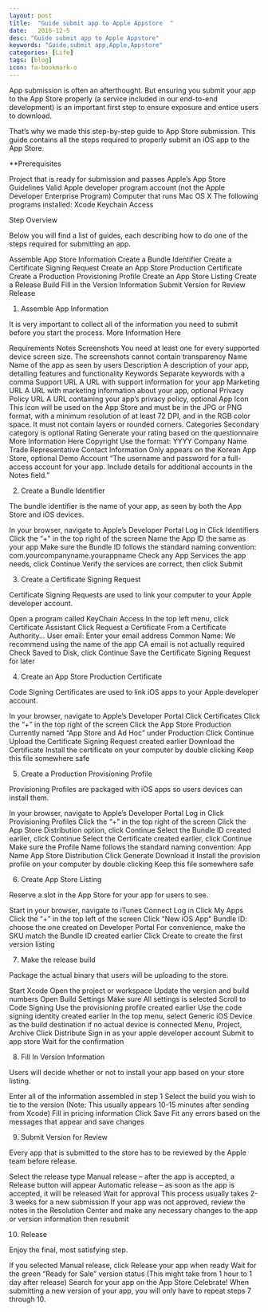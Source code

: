 ```yaml
---
layout: post
title:  "Guide submit app to Apple Appstore  "
date:   2016-12-5
desc: "Guide submit app to Apple Appstore"
keywords: "Guide,submit app,Apple,Appstore"
categories: [Life]
tags: [blog]
icon: fa-bookmark-o
---
```


App submission is often an afterthought. But ensuring you submit your app to the App Store properly (a service included in our end-to-end development) is an important first step to ensure exposure and entice users to download.


That’s why we made this step-by-step guide to App Store submission. This guide contains all the steps required to properly submit an iOS app to the App Store.

**Prerequisites

Project that is ready for submission and passes Apple’s App Store Guidelines 
Valid Apple developer program account (not the Apple Developer Enterprise Program)
Computer that runs Mac OS X
The following programs installed:
Xcode
Keychain Access


Step Overview

Below you will find a list of guides, each describing how to do one of the steps required for submitting an app.

Assemble App Store Information
Create a Bundle Identifier
Create a Certificate Signing Request
Create an App Store Production Certificate
Create a Production Provisioning Profile
Create an App Store Listing
Create a Release Build
Fill in the Version Information
Submit Version for Review
Release


1. Assemble App Information

It is very important to collect all of the information you need to submit before you start the process.  More Information Here

Requirements	Notes
Screenshots	You need at least one for every supported device screen size.  The screenshots cannot contain transparency
Name	Name of the app as seen by users
Description	A description of your app, detailing features and functionality
Keywords	Separate keywords with a comma
Support URL	A URL with support information for your app
Marketing URL	A URL with marketing information about your app, optional
Privacy Policy URL	A URL containing your app’s privacy policy, optional
App Icon	This icon will be used on the App Store and must be in the JPG or PNG format, with a minimum resolution of at least 72 DPI, and in the RGB color space. It must not contain layers or rounded corners.
Categories	Secondary category is optional
Rating	Generate your rating based on the questionnaire  More Information Here
Copyright	Use the format: YYYY Company Name
Trade Representative Contact Information	Only appears on the Korean App Store, optional
Demo Account	“The username and password for a full-access account for your app. Include details for additional accounts in the Notes field.”


2. Create a Bundle Identifier

The bundle identifier is the name of your app, as seen by both the App Store and iOS devices.

In your browser, navigate to Apple’s Developer Portal
Log in
Click Identifiers
Click the “+” in the top right of the screen
Name the App ID the same as your app
Make sure the Bundle ID follows the standard naming convention: com.yourcompanyname.yourappname
Check any App Services the app needs, click Continue
Verify the services are correct, then click Submit


3. Create a Certificate Signing Request

Certificate Signing Requests are used to link your computer to your Apple developer account.

Open a program called KeyChain Access
In the top left menu, click Certificate Assistant
Click Request a Certificate From a Certificate Authority…
User email: Enter your email address
Common Name: We recommend using the name of the app
CA email is not actually required
Check Saved to Disk, click Continue
Save the Certificate Signing Request for later


4. Create an App Store Production Certificate

Code Signing Certificates are used to link iOS apps to your Apple developer account.

In your browser, navigate to Apple’s Developer Portal
Click Certificates
Click the “+” in the top right of the screen
Click the App Store Production
Currently named “App Store and Ad Hoc” under Production
Click Continue
Upload the Certificate Signing Request created earlier
Download the Certificate
Install the certificate on your computer by double clicking
Keep this file somewhere safe


5. Create a Production Provisioning Profile

Provisioning Profiles are packaged with iOS apps so users devices can install them.

In your browser, navigate to Apple’s Developer Portal
Log in
Click Provisioning Profiles
Click the “+” in the top right of the screen
Click the App Store Distribution option, click Continue
Select the Bundle ID created earlier, click Continue
Select the Certificate created earlier, click Continue
Make sure the Profile Name follows the standard naming convention: App Name App Store Distribution
Click Generate
Download it
Install the provision profile on your computer by double clicking
Keep this file somewhere safe


6. Create App Store Listing

Reserve a slot in the App Store for your app for users to see.

Start in your browser, navigate to iTunes Connect
Log in
Click My Apps
Click the “+” in the top left of the screen
Click “New iOS App”
Bundle ID: choose the one created on Developer Portal
For convenience, make the SKU match the Bundle ID created earlier
Click Create to create the first version listing


7. Make the release build

Package the actual binary that users will be uploading to the store.

Start Xcode
Open the project or workspace
Update the version and build numbers
Open Build Settings
Make sure All settings is selected
Scroll to Code Signing
Use the provisioning profile created earlier
Use the code signing identity created earlier
In the top menu, select Generic iOS Device as the build destination if no actual device is connected
Menu, Project, Archive
Click Distribute
Sign in as your apple developer account
Submit to app store
Wait for the confirmation


8. Fill In Version Information

Users will decide whether or not to install your app based on your store listing.

Enter all of the information assembled in step 1
Select the build you wish to tie to the version (Note: This usually appears 10-15 minutes after sending from Xcode)
Fill in pricing information
Click Save
Fit any errors based on the messages that appear and save changes


9. Submit Version for Review

Every app that is submitted to the store has to be reviewed by the Apple team before release.

Select the release type
Manual release – after the app is accepted, a Release button will appear
Automatic release – as soon as the app is accepted, it will be released
Wait for approval
This process usually takes 2-3 weeks for a new submission
If your app was not approved, review the notes in the Resolution Center and make any necessary changes to the app or version information then resubmit


10. Release

Enjoy the final, most satisfying step.

If you selected Manual release, click Release your app when ready
Wait for the green “Ready for Sale” version status (This might take from 1 hour to 1 day after release)
Search for your app on the App Store
Celebrate!
When submitting a new version of your app, you will only have to repeat steps 7 through 10.